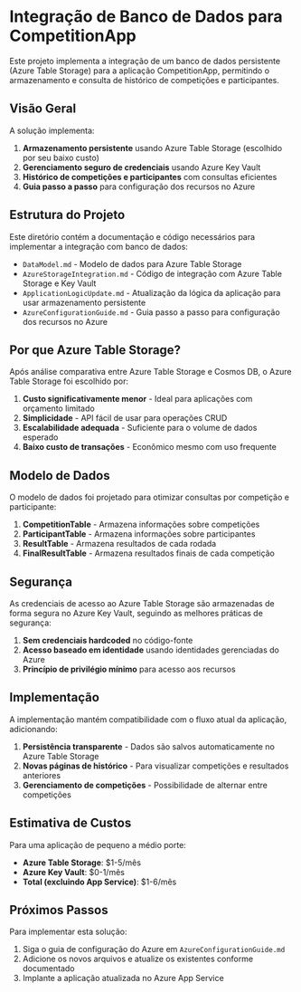 # Integração de Banco de Dados para CompetitionApp

Este projeto implementa a integração de um banco de dados persistente (Azure Table Storage) para a aplicação CompetitionApp, permitindo o armazenamento e consulta de histórico de competições e participantes.

## Visão Geral

A solução implementa:

1. **Armazenamento persistente** usando Azure Table Storage (escolhido por seu baixo custo)
2. **Gerenciamento seguro de credenciais** usando Azure Key Vault
3. **Histórico de competições e participantes** com consultas eficientes
4. **Guia passo a passo** para configuração dos recursos no Azure

## Estrutura do Projeto

Este diretório contém a documentação e código necessários para implementar a integração com banco de dados:

- `DataModel.md` - Modelo de dados para Azure Table Storage
- `AzureStorageIntegration.md` - Código de integração com Azure Table Storage e Key Vault
- `ApplicationLogicUpdate.md` - Atualização da lógica da aplicação para usar armazenamento persistente
- `AzureConfigurationGuide.md` - Guia passo a passo para configuração dos recursos no Azure

## Por que Azure Table Storage?

Após análise comparativa entre Azure Table Storage e Cosmos DB, o Azure Table Storage foi escolhido por:

1. **Custo significativamente menor** - Ideal para aplicações com orçamento limitado
2. **Simplicidade** - API fácil de usar para operações CRUD
3. **Escalabilidade adequada** - Suficiente para o volume de dados esperado
4. **Baixo custo de transações** - Econômico mesmo com uso frequente

## Modelo de Dados

O modelo de dados foi projetado para otimizar consultas por competição e participante:

1. **CompetitionTable** - Armazena informações sobre competições
2. **ParticipantTable** - Armazena informações sobre participantes
3. **ResultTable** - Armazena resultados de cada rodada
4. **FinalResultTable** - Armazena resultados finais de cada competição

## Segurança

As credenciais de acesso ao Azure Table Storage são armazenadas de forma segura no Azure Key Vault, seguindo as melhores práticas de segurança:

1. **Sem credenciais hardcoded** no código-fonte
2. **Acesso baseado em identidade** usando identidades gerenciadas do Azure
3. **Princípio de privilégio mínimo** para acesso aos recursos

## Implementação

A implementação mantém compatibilidade com o fluxo atual da aplicação, adicionando:

1. **Persistência transparente** - Dados são salvos automaticamente no Azure Table Storage
2. **Novas páginas de histórico** - Para visualizar competições e resultados anteriores
3. **Gerenciamento de competições** - Possibilidade de alternar entre competições

## Estimativa de Custos

Para uma aplicação de pequeno a médio porte:

- **Azure Table Storage**: $1-5/mês
- **Azure Key Vault**: $0-1/mês
- **Total (excluindo App Service)**: $1-6/mês

## Próximos Passos

Para implementar esta solução:

1. Siga o guia de configuração do Azure em `AzureConfigurationGuide.md`
2. Adicione os novos arquivos e atualize os existentes conforme documentado
3. Implante a aplicação atualizada no Azure App Service
